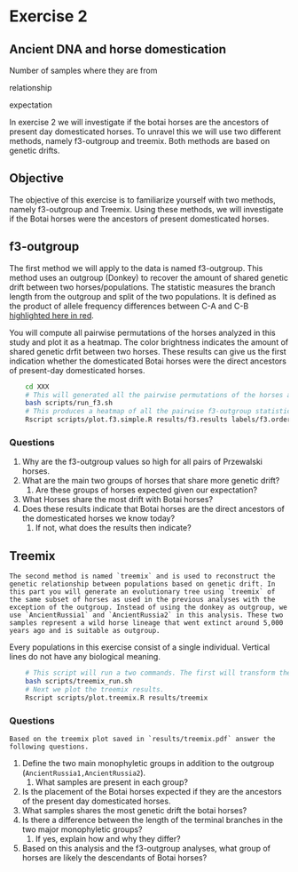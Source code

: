 # Exercise 2 #

## Ancient DNA and horse domestication ##

Number of samples
where they are from

relationship 

expectation

In exercise 2 we will investigate if the botai horses are the ancestors of present day domesticated horses. To unravel this we will use two different methods, namely f3-outgroup and treemix. Both methods are based on genetic drifts. 


## Objective ##
The objective of this exercise is to familiarize yourself with two methods, namely f3-outgroup and Treemix. Using these methods, we will investigate if the Botai horses were the ancestors of present domesticated horses.

## f3-outgroup ##
The first method we will apply to the data is named f3-outgroup. This method uses an outgroup (Donkey) to recover the amount of shared genetic drift between two horses/populations. The statistic measures the branch length from the outgroup and split of the two populations. It is defined as the product of allele frequency differences between C-A and C-B [highlighted here in red](https://gaworkshop.readthedocs.io/en/latest/_images/f3-tree.png). 

You will compute all pairwise permutations of the horses analyzed in this study and plot it as a heatmap. The color brightness indicates the amount of shared genetic drfit between two horses. These results can give us the first indication whether the domesticated Botai horses were the direct ancestors of present-day domesticated horses.

```bash
	cd XXX
	# This will generated all the pairwise permutations of the horses analyzed in this exercise
	bash scripts/run_f3.sh
	# This produces a heatmap of all the pairwise f3-outgroup statistics
	Rscript scripts/plot.f3.simple.R results/f3.results labels/f3.order
```

### Questions ###

1. Why are the f3-outgroup values so high for all pairs of Przewalski horses.
2. What are the main two groups of horses that share more genetic drift?
   1. Are these groups of horses expected given our expectation?
3. What Horses share the most drift with Botai horses?
4. Does these results indicate that Botai horses are the direct ancestors of the domesticated horses we know today?
   1. If not, what does the results then indicate?


## Treemix ##
    The second method is named `treemix` and is used to reconstruct the genetic relationship between populations based on genetic drift. In this part you will generate an evolutionary tree using `treemix` of the same subset of horses as used in the previous analyses with the exception of the outgroup. Instead of using the donkey as outgroup, we use `AncientRussia1` and `AncientRussia2` in this analysis. These two samples represent a wild horse lineage that went extinct around 5,000 years ago and is suitable as outgroup. 

Every populations in this exercise consist of a single individual. Vertical lines do not have any biological meaning. 


```bash
	# This script will run a two commands. The first will transform the data into the required format for Treemix. The second command is the actual treemix command.
	bash scripts/treemix_run.sh
	# Next we plot the treemix results. 
	Rscript scripts/plot.treemix.R results/treemix
```

### Questions ###
	Based on the treemix plot saved in `results/treemix.pdf` answer the following questions.
	
1. Define the two main monophyletic groups in addition to the outgroup (`AncientRussia1,AncientRussia2`). 
   1. What samples are present in each group?
2. Is the placement of the Botai horses expected if they are the ancestors of the present day domesticated horses.
3. What samples shares the most genetic drift the botai horses?
4. Is there a difference between the length of the terminal branches in the two major monophyletic groups?
   1. If yes, explain how and why they differ?
5. Based on this analysis and the f3-outgroup analyses, what group of horses are likely the descendants of Botai horses?
	
	


